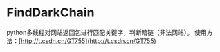 # FindDarkChain
python多线程对网站返回包进行匹配关键字，判断暗链（非法网站）。
使用方法：[http://t.csdn.cn/GT755](http://t.csdn.cn/GT755)
